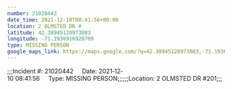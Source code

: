 ```yaml
---
number: 21020442
date_time: 2021-12-10T08:41:56+00:00
location: 2 OLMSTED DR #
latitude: 42.38945128973083
longitude: -71.1936916928709
type: MISSING PERSON
google_maps_link: https://maps.google.com/?q=42.38945128973083,-71.1936916928709
---
```


;;;Incident #: 21020442     Date: 2021‐12‐10 08:41:56     Type: MISSING PERSON;;;;;;Location: 2 OLMSTED DR #201;;;
